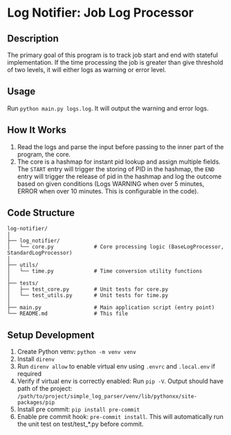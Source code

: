 # Log Notifier: Job Log Processor

## Description

The primary goal of this program is to track job start and end with stateful implementation. If the time processing the job is greater than give threshold of two levels, it will either logs as warning or error level.

## Usage

Run `python main.py logs.log`. It will output the warning and error logs.


## How It Works

1. Read the logs and parse the input before passing to the inner part of the program, the core.
2. The core is a hashmap for instant pid lookup and assign multiple fields. The `START` entry will trigger the storing of PID in the hashmap, the `END` entry will trigger the release of pid in the hashmap and log the outcome based on given conditions (Logs WARNING when over 5 minutes, ERROR when over 10 minutes. This is configurable in the code).

## Code Structure

```
log-notifier/
│
├── log_notifier/
│   └── core.py             # Core processing logic (BaseLogProcessor, StandardLogProcessor)
│
├── utils/
│   └── time.py             # Time conversion utility functions
│
├── tests/
│   ├── test_core.py        # Unit tests for core.py
│   └── test_utils.py       # Unit tests for time.py
│
├── main.py                 # Main application script (entry point)
└── README.md               # This file
```

## Setup Development

1. Create Python venv: `python -m venv venv`
2. Install `direnv`
3. Run `direnv allow` to enable virtual env using `.envrc` and `.local.env` if required
4. Verify if virtual env is correctly enabled: Run `pip -V`. Output should have path of the project: `/path/to/project/simple_log_parser/venv/lib/pythonxx/site-packages/pip`
5. Install pre commit: `pip install pre-commit`
6. Enable pre commit hook: `pre-commit install`. This will automatically run the unit test on test/test_*.py before commit.
